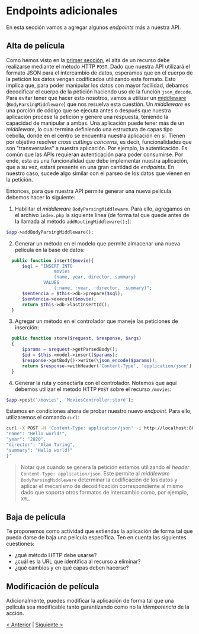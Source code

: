 # Endpoints adicionales

En esta sección vamos a agregar algunos *endpoints* más a nuestra API.

## Alta de película

Como hemos visto en la [primer sección](01-theory.md), el alta de un recurso debe realizarse mediante el método HTTP `POST`. Dado que nuestra API utilizará el formato JSON para el intercambio de datos, esperamos que en el cuerpo de la petición los datos vengan codificados utilizando este formato. Esto implica que, para poder manipular los datos con mayor facilidad, debamos decodificar el cuerpo de la petición haciendo uso de la función `json_decode`. Para evitar tener que hacer esto nosotros, vamos a utilizar un [middleware](http://www.slimframework.com/docs/v4/middleware/body-parsing.html) (`BodyParsingMiddleware`) que nos resuelva esta cuestión. Un *middleware* es una porción de código que se ejecuta antes o después que nuestra aplicación procese la petición y genere una respuesta, teniendo la capacidad de manipular a ambas. Una aplicación puede tener más de un *middleware*, lo cual termina definiendo una estructura de capas tipo cebolla, donde en el centro se encuentra nuestra aplicación en sí. Tienen por objetivo resolver _cross cuttings concerns_, es decir, funcionalidades que son "transversales" a nuestra aplicación. Por ejemplo, la autenticación. Es común que las APIs requieran autenticación para poder consumirse. Por ende, esta es una funcionalidad que debe implementar nuestra aplicación, que a su vez, estará presente en una gran cantidad de *endpoints*. En nuestro caso, sucede algo similar con el parseo de los datos que vienen en la petición.

Entonces, para que nuestra API permite generar una nueva película debemos hacer lo siguiente:

1. Habilitar el *middleware* `BodyParsingMiddleware`. Para ello, agregamos en el archivo `index.php` la siguiente línea (de forma tal que quede antes de la llamada al método `addRoutingMiddleware();`):

  ```php
  $app->addBodyParsingMiddleware();
  ```

2. Generar un método en el modelo que permite almacenar una nueva película en la base de datos:

  ```php
    public function insert($movie){
        $sql = "INSERT INTO
                    movies
                    (name, year, director, summary)
                VALUES
                    (:name, :year, :director, :summary)";
        $sentencia = $this->db->prepare($sql);
        $sentencia->execute($movie);
        return $this->db->lastInsertId();        
    }
  ```

3. Agregar un método en el controlador que maneje las peticiones de inserción:

  ```php
    public function store($request, $response, $args)
    {
        $params = $request->getParsedBody();
        $id = $this->model->insert($params);
        $response->getBody()->write(\json_encode($params));
        return $response->withHeader('Content-Type', 'application/json');  
    }      
  ```

4. Generar la ruta y conectarla con el controlador. Notemos que aquí debemos utilizar el método HTTP `POST` sobre el recurso `/movies`:

  ```php
  $app->post('/movies', 'MoviesController:store');
  ```

Estamos en condiciones ahora de probar nuestro nuevo *endpoint*. Para ello, utilizaremos el comando `curl`:

```bash
curl -X POST -H 'Content-Type: application/json' -i http://localhost:8000/movies --data '{
"name": "Hello world!",
"year": "2020",
"director": "Alan Turing",
"summary": "Hello world!"
}'
```

> Notar que cuando se genera la petición estamos utilizando el *header* `Content-Type: application/json`. Este permite al *middleware* `BodyParsingMiddleware` determinar la codificación de los datos y aplicar el mecanismo de decodificación correspondiente al mismo dado que soporta otros formatos de intercambio como, por ejemplo, `XML`.

## Baja de película

Te proponemos como actividad que extiendas la aplicación de forma tal que pueda darse de baja una película específica. Ten en cuenta las siguientes cuestiones:

* ¿qué método HTTP debe usarse?
* ¿cuál es la URL que identifica al recurso a eliminar?
* ¿qué cambios y en qué capas deben hacerse?

## Modificación de película

Adicionalmente, puedes modificar la aplicación de forma tal que una película sea modificable tanto garantizando como no la *idempotencia* de la acción.



[< Anterior](06-db-connect.md) | [Siguiente >](08-final.md)